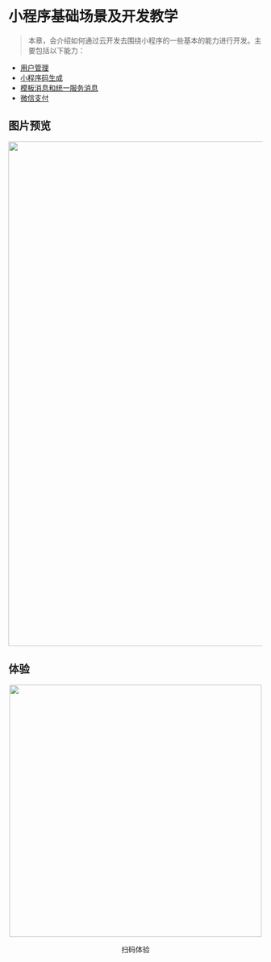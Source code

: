 # 小程序基础场景及开发教学

>本章，会介绍如何通过云开发去围绕小程序的一些基本的能力进行开发。主要包括以下能力：

- [用户管理](https://github.com/TencentCloudBase/mp-book/blob/master/basic-tutorial/%E7%94%A8%E6%88%B7%E7%AE%A1%E7%90%86.md)
- [小程序码生成](https://github.com/TencentCloudBase/mp-book/blob/master/basic-tutorial/%E7%94%9F%E6%88%90%E5%B0%8F%E7%A8%8B%E5%BA%8F%E4%BA%8C%E7%BB%B4%E7%A0%81.md)
- [模板消息和统一服务消息](message.md)
- [微信支付](pay.md)

## 图片预览

<p align="center">
    <img src="https://main.qcloudimg.com/raw/076879128bca9817c798568aa47759e8.png" width="1000px">
</p>

## 体验

<p align="center">
    <img src="https://main.qcloudimg.com/raw/f36ab01f3fd9e0f899c879f71d11fdff.png" width="500px">
    <p align="center">扫码体验</p>
</p>
